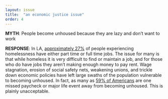 ```yaml
---
layout: issue
title:  "an economic justice issue"
order: 4
---
```

<strong>MYTH</strong>: People become unhoused because they are lazy and don’t want to work

<strong>RESPONSE</strong>: In LA, [approximately 27%](https://www.npr.org/2018/09/30/652572292/working-while-homeless-a-tough-job-for-thousands-of-californians) of people experiencing homelessness have either part time or full time jobs. The issue for many is that while homeless it is very difficult to find or maintain a job, and for those who do have jobs they aren’t making enough money to pay rent. Wage stagnation, erosion of social safety nets, weakening unions, and trickle down economic policies have left large swaths of the population vulnerable to becoming unhoused. In fact, as many as [59% of Americans](https://invisiblepeople.tv/59-of-americans-are-just-one-paycheck-away-from-homelessness/) are one missed paycheck or major life event away from becoming unhoused. This is plainly unacceptable.